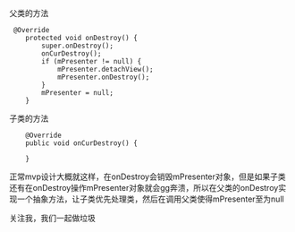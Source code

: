 父类的方法
```
 @Override
    protected void onDestroy() {
        super.onDestroy();
        onCurDestroy();
        if (mPresenter != null) {
            mPresenter.detachView();
            mPresenter.onDestroy();
        }
        mPresenter = null;
    }
```

子类的方法
```
    @Override
    public void onCurDestroy() {

    }
```

正常mvp设计大概就这样，在onDestroy会销毁mPresenter对象，但是如果子类还有在onDestroy操作mPresenter对象就会gg奔溃，所以在父类的onDestroy实现一个抽象方法，让子类优先处理类，然后在调用父类使得mPresenter至为null

关注我，我们一起做垃圾
